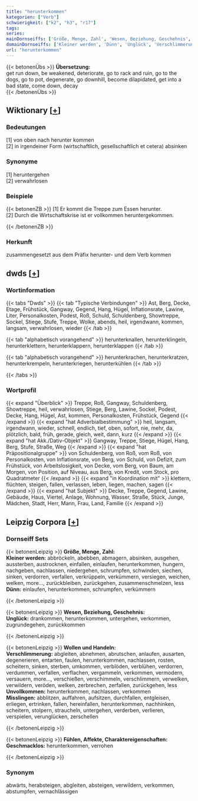 ```yaml
---
title: "herunterkommen"
kategorien: ["Verb"]
schwierigkeit: ["k2", "h3", "r17"]
tags:
series:
mainDornseiffs: ['Größe, Menge, Zahl', 'Wesen, Beziehung, Geschehnis', 'Wollen und Handeln', 'Fühlen, Affekte, Charaktereigenschaften']
domainDornseiffs: ['Kleiner werden', 'Dünn', 'Unglück', 'Verschlimmerung', 'Unvollkommen', 'Misslingen', 'Geschmacklos']
url: "herunterkommen"
---
```


{{< betonenÜbs >}}
**Übersetzung:**  
get run down, be weakened, deteriorate, go to rack and ruin, go to the dogs, go to pot, degenerate, go downhill, become dilapidated, get into a bad state, come  down, decay  
{{< /betonenÜbs >}}

## Wiktionary [[+](https://de.wiktionary.org/wiki/herunterkommen)]

### Bedeutungen
[1] von oben nach herunter kommen  
[2] in irgendeiner Form (wirtschaftlich, gesellschaftlich et cetera) absinken  

### Synonyme
[1] heruntergehen  
[2] verwahrlosen  

### Beispiele
{{< betonenZB >}}
[1] Er kommt die Treppe zum Essen herunter.  
[2] Durch die Wirtschaftskrise ist er vollkommen heruntergekommen.  

{{< /betonenZB >}}
### Herkunft
zusammengesetzt aus dem Präfix herunter- und dem Verb kommen  



## dwds [[+](https://www.dwds.de/wb/herunterkommen)]

### Wortinformation
{{< tabs "Dwds" >}}
{{< tab "Typische Verbindungen" >}}
Ast, Berg, Decke, Etage, Frühstück, Gangway, Gegend, Hang, Hügel, Inflationsrate, Lawine, Liter, Personalkosten, Podest, Roß, Schuld, Schuldenberg, Showtreppe, Sockel, Stiege, Stufe, Treppe, Wolke, abends, heil, irgendwann, kommen, langsam, verwahrlosen, wieder
{{< /tab >}}

{{< tab "alphabetisch vorangehend" >}}
herunterknallen, herunterklingeln, herunterklettern, herunterklappern, herunterklappen
{{< /tab >}}

{{< tab "alphabetisch vorangehend" >}}
herunterkrachen, herunterkratzen, herunterkrempeln, herunterkriegen, herunterkühlen
{{< /tab >}}

{{< /tabs >}}

### Wortprofil
{{< expand "Überblick" >}} Treppe, Roß, Gangway, Schuldenberg, Showtreppe, heil, verwahrlosen, Stiege, Berg, Lawine, Sockel, Podest, Decke, Hang, Hügel, Ast, kommen, Personalkosten, Frühstück, Gegend {{< /expand >}}
{{< expand "hat Adverbialbestimmung" >}} heil, langsam, irgendwann, wieder, schnell, endlich, tief, oben, sofort, nie, mehr, da, plötzlich, bald, früh, gerade, gleich, weit, dann, kurz {{< /expand >}}
{{< expand "hat Akk./Dativ-Objekt" >}} Gangway, Treppe, Stiege, Hügel, Hang, Berg, Stufe, Straße, Weg {{< /expand >}}
{{< expand "hat Präpositionalgruppe" >}} von Schuldenberg, von Roß, vom Roß, von Personalkosten, von Inflationsrate, von Berg, von Schuld, von Defizit, zum Frühstück, von Arbeitslosigkeit, von Decke, vom Berg, von Baum, am Morgen, von Position, auf Niveau, aus Berg, von Kredit, vom Stock, pro Quadratmeter {{< /expand >}}
{{< expand "in Koordination mit" >}} klettern, flüchten, steigen, fallen, verlassen, leben, liegen, machen, sagen {{< /expand >}}
{{< expand "hat Subjekt" >}} Decke, Treppe, Gegend, Lawine, Gebäude, Haus, Viertel, Anlage, Wohnung, Wasser, Straße, Stück, Junge, Mädchen, Stadt, Herr, Mann, Frau, Land, Familie {{< /expand >}}

## Leipzig Corpora [[+](https://corpora.uni-leipzig.de/en/res?word=herunterkommen&corpusId=deu_newscrawl-public_2018)]

### Dornseiff Sets
{{< betonenLeipzig >}}
**Größe, Menge, Zahl:**  
**Kleiner werden:** abbröckeln, abebben, abmagern, absinken, ausgehen, aussterben, austrocknen, einfallen, einlaufen, herunterkommen, hungern, nachgeben, nachlassen, niedergehen, schrumpfen, schwinden, siechen, sinken, verdorren, verfallen, verkrüppeln, verkümmern, versiegen, weichen, welken, more..., zurückbleiben, zurückgehen, zusammenschmelzen, less  
**Dünn:** einlaufen, herunterkommen, schrumpfen, verkümmern  

{{< /betonenLeipzig >}}


{{< betonenLeipzig >}}
**Wesen, Beziehung, Geschehnis:**  
**Unglück:** drankommen, herunterkommen, untergehen, verkommen, zugrundegehen, zurückkommen  

{{< /betonenLeipzig >}}


{{< betonenLeipzig >}}
**Wollen und Handeln:**  
**Verschlimmerung:** abgleiten, abnehmen, abrutschen, anlaufen, ausarten, degenerieren, entarten, faulen, herunterkommen, nachlassen, rosten, scheitern, sinken, sterben, umkommen, verblöden, verblühen, verdorren, verdummen, verfallen, verflachen, vergammeln, verkommen, vermodern, versauern, more..., verschießen, verschimmeln, verschlimmern, verwelken, verwildern, veröden, welken, zerbrechen, zerfallen, zurückgehen, less  
**Unvollkommen:** herunterkommen, nachlassen, verkommen  
**Misslingen:** abblitzen, auffahren, aufsitzen, durchfallen, entgleisen, erliegen, ertrinken, fallen, hereinfallen, herunterkommen, nachhinken, scheitern, stolpern, straucheln, untergehen, verderben, verlieren, verspielen, verunglücken, zerschellen  

{{< /betonenLeipzig >}}


{{< betonenLeipzig >}}
**Fühlen, Affekte, Charaktereigenschaften:**  
**Geschmacklos:** herunterkommen, verrohen  

{{< /betonenLeipzig >}}

### Synonym
abwärts, herabsteigen, abgleiten, absteigen, verwildern, verkommen, abstumpfen, vernachlässigen

